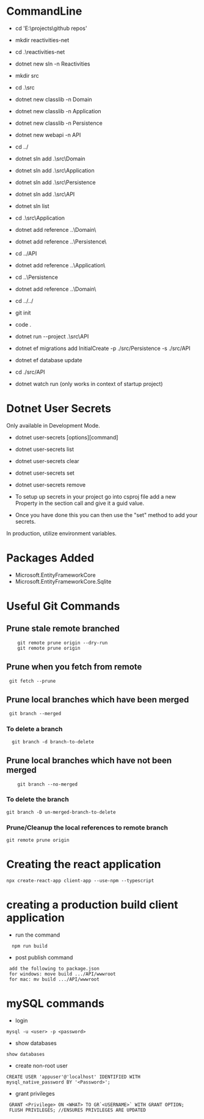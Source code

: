 # CommandLine

- cd 'E:\projects\github repos'

- mkdir reactivities-net

- cd .\reactivities-net
- dotnet new sln -n Reactivities

- mkdir src

- cd .\src
- dotnet new classlib -n Domain
- dotnet new classlib -n Application
- dotnet new classlib -n Persistence
- dotnet new webapi -n API
- cd ../
- dotnet sln add .\src\Domain
- dotnet sln add .\src\Application
- dotnet sln add .\src\Persistence
- dotnet sln add .\src\API
- dotnet sln list
- cd .\src\Application
- dotnet add reference ..\Domain\
- dotnet add reference ..\Persistence\
- cd ../API
- dotnet add reference ..\Application\
- cd ..\Persistence
- dotnet add reference ..\Domain\
- cd ../../
- git init
- code .
- dotnet run --project .\src\API
- dotnet ef migrations add InitialCreate -p ./src/Persistence -s ./src/API
- dotnet ef database update
- cd ./src/API
- dotnet watch run (only works in context of startup project)

# Dotnet User Secrets

Only available in Development Mode.

- dotnet user-secrets [options][command]
- dotnet user-secrets list
- dotnet user-secrets clear
- dotnet user-secrets set
- dotnet user-secrets remove

- To setup up secrets in your project go into csproj file add a new Property in the
  <PropertyGroup> section call <UserSecretsId> and give it a guid value.

- Once you have done this you can then use the "set" method to add your secrets.

In production, utilize environment variables.

# Packages Added

- Microsoft.EntityFrameworkCore
- Microsoft.EntityFrameworkCore.Sqlite

# Useful Git Commands

## Prune stale remote branched

```
    git remote prune origin --dry-run
    git remote prune origin
```

## Prune when you fetch from remote

```
 git fetch --prune
```

## Prune local branches which have been merged

```
 git branch --merged
```

### To delete a branch

```
  git branch -d branch-to-delete
```

## Prune local branches which have not been merged

```
    git branch --no-merged
```

### To delete the branch

```
git branch -D un-merged-branch-to-delete
```

### Prune/Cleanup the local references to remote branch

```
git remote prune origin
```

# Creating the react application

```
npx create-react-app client-app --use-npm --typescript
```

# creating a production build client application

* run the command 
```
  npm run build
```
* post publish command
```
 add the following to package.json
 for windows: move build .../API/wwwroot
 for mac: mv build .../API/wwwroot
```

# mySQL commands
* login
```
mysql -u <user> -p <password>
```
* show databases 
```
show databases
```
* create non-root user
```
CREATE USER 'appuser'@'localhost' IDENTIFIED WITH mysql_native_password BY '<Password>';
```

* grant privileges
```
 GRANT <Privilege> ON <WHAT> TO GR`<USERNAME>` WITH GRANT OPTION;
 FLUSH PRIVILEGES; //ENSURES PRIVILEGES ARE UPDATED
 ```